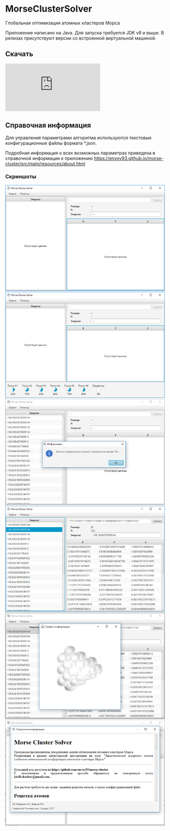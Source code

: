 # MorseClusterSolver
Глобальная оптимизация атомных кластеров Морса

Приложение написано на Java. Для запуска требуется JDK v8 и выше. В релизах присутствуют версии со встроенной виртуальной машиной.

## Скачать

[![Download MorseClusterSolver](https://sourceforge.net/sflogo.php?type=14&group_id=2849525)](https://sourceforge.net/p/mcsolver/)

## Cправочная информация
Для управления параметрами алгоритма используются текстовые конфигурационные файлы формата *.json. 

Подробная информация о всех возможных параметрах приведена в справочной информации к приложению https://envoy93.github.io/morse-cluster/src/main/resources/about.html

### Cкриншоты
<img src = "https://github.com/envoy93/morse-cluster/blob/master/img/01.PNG?raw=true">
<img src = "https://github.com/envoy93/morse-cluster/blob/master/img/02.PNG?raw=true">
<img src = "https://github.com/envoy93/morse-cluster/blob/master/img/03.PNG?raw=true">
<img src = "https://github.com/envoy93/morse-cluster/blob/master/img/04.PNG?raw=true">
<img src = "https://github.com/envoy93/morse-cluster/blob/master/img/05.PNG?raw=true">
<img src = "https://github.com/envoy93/morse-cluster/blob/master/img/06.PNG?raw=true">
